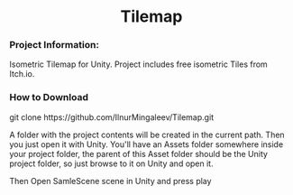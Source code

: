 

<h1 align="center">Tilemap</h1>

<h3 align="left">Project Information:</h3>
<p align="left">Isometric Tilemap for Unity. Project includes free isometric Tiles from Itch.io.  </p>
<h3 align="left">How to Download</h3>
<p align="left">git clone https://github.com/IlnurMingaleev/Tilemap.git<p>
<p align="left">A folder with the project contents will be created in the current path. Then you just open it with Unity. You'll have an Assets folder somewhere inside your project folder, the parent of this Asset folder should be the Unity project folder, so just browse to it on Unity and open it.<p>
<p align="left">Then Open SamleScene scene in Unity and press play<p>
